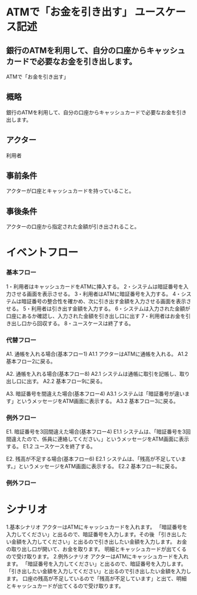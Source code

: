 # ATMで「お金を引き出す」 ユースケース記述
## 銀行のATMを利用して、自分の口座からキャッシュカードで必要なお金を引き出します。
ATMで「お金を引き出す」
## 概略
銀行のATMを利用して、自分の口座からキャッシュカードで必要なお金を引き出します。
## アクター
利用者
## 事前条件
アクターが口座とキャッシュカードを持っていること。
## 事後条件
アクターの口座から指定された金額が引き出されること。
# イベントフロー
### 基本フロー
1・利用者はキャッシュカードをATMに挿入する。
2・システムは暗証番号を入力させる画面を表示させる。
3・利用者はATMに暗証番号を入力する。
4・システムは暗証番号の整合性を確かめ、次に引き出す金額を入力させる画面を表示させる。
5・利用者は引き出す金額を入力する。
6・システムは入力された金額が口座にあるか確認し、入力された金額を引き出し口に出す
7・利用者はお金を引き出し口から回収する。
8・ユースケースは終了する。
### 代替フロー
A1. 通帳を入れる場合(基本フロー1)
A1.1 アクターはATMに通帳を入れる。
A1.2 基本フロー2に戻る。

A2. 通帳を入れる場合(基本フロー8)
A2.1 システムは通帳に取引を記帳し、取り出し口に出す。
A2.2 基本フロー9に戻る。

A3. 暗証番号を間違えた場合(基本フロー4)
A3.1 システムは「暗証番号が違います」というメッセージをATM画面に表示する。
A3.2 基本フロー3に戻る。
### 例外フロー
E1. 暗証番号を3回間違えた場合(基本フロー4)
E1.1 システムは、「暗証番号を3回間違えたので、係員に連絡してください。」というメッセージをATM画面に表示する。
E1.2 ユースケースを終了する。

E2. 残高が不足する場合(基本フロー6)
E2.1 システムは、「残高が不足しています。」というメッセージをATM画面に表示する。
E2.2 基本フロー8に戻る。
### 例外フロー
# シナリオ
1.基本シナリオ
アクターはATMにキャッシュカードを入れます。
「暗証番号を入力してください」と出るので、暗証番号を入力します。その後
「引き出したい金額を入力してください」と出るので引き出したい金額を入力します。
お金の取り出し口が開いて、お金を取ります。
明細とキャッシュカードが出てくるので受け取ります。
2.例外シナリオ
アクターはATMにキャッシュカードを入れます。
「暗証番号を入力してください」と出るので、暗証番号を入力します。
「引き出したい金額を入力してください」と出るので引き出したい金額を入力します。
口座の残高が不足しているので「残高が不足しています」と出て、明細とキャッシュカードが出てくるので受け取ります。